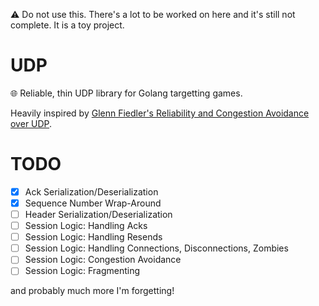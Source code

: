 ⚠️  Do not use this. There's a lot to be worked on here and it's still not complete. It is a toy project.

# UDP
🌐 Reliable, thin UDP library for Golang targetting games.

Heavily inspired by [Glenn Fiedler's Reliability and Congestion Avoidance over UDP](https://gafferongames.com/post/reliability_ordering_and_congestion_avoidance_over_udp/).

# TODO
- [x] Ack Serialization/Deserialization
- [x] Sequence Number Wrap-Around
- [ ] Header Serialization/Deserialization
- [ ] Session Logic: Handling Acks
- [ ] Session Logic: Handling Resends
- [ ] Session Logic: Handling Connections, Disconnections, Zombies
- [ ] Session Logic: Congestion Avoidance
- [ ] Session Logic: Fragmenting

and probably much more I'm forgetting!
